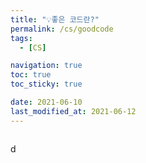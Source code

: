 ```yaml
---
title: "💡좋은 코드란?"
permalink: /cs/goodcode
tags:
  - [CS]

navigation: true
toc: true
toc_sticky: true

date: 2021-06-10
last_modified_at: 2021-06-12
---
```


![]()

d
